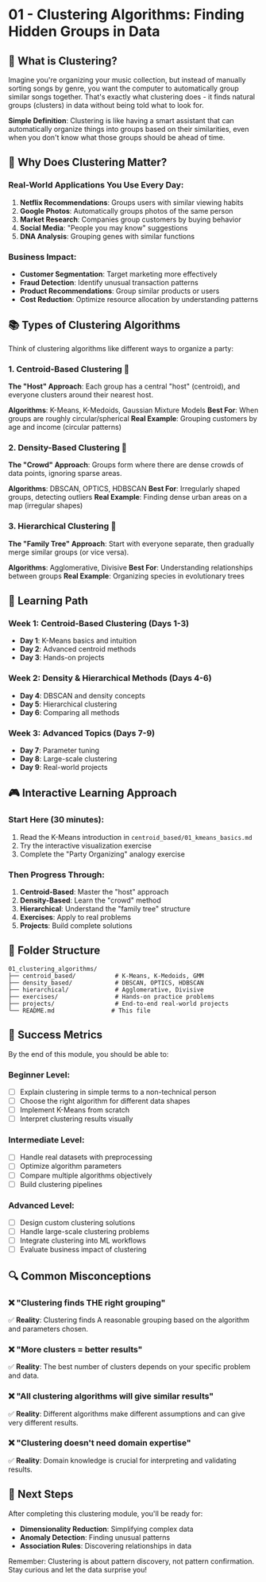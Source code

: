 # 01 - Clustering Algorithms: Finding Hidden Groups in Data

## 🎯 What is Clustering?

Imagine you're organizing your music collection, but instead of manually sorting songs by genre, you want the computer to automatically group similar songs together. That's exactly what clustering does - it finds natural groups (clusters) in data without being told what to look for.

**Simple Definition**: Clustering is like having a smart assistant that can automatically organize things into groups based on their similarities, even when you don't know what those groups should be ahead of time.

## 🧠 Why Does Clustering Matter?

### Real-World Applications You Use Every Day:
1. **Netflix Recommendations**: Groups users with similar viewing habits
2. **Google Photos**: Automatically groups photos of the same person
3. **Market Research**: Companies group customers by buying behavior
4. **Social Media**: "People you may know" suggestions
5. **DNA Analysis**: Grouping genes with similar functions

### Business Impact:
- **Customer Segmentation**: Target marketing more effectively
- **Fraud Detection**: Identify unusual transaction patterns  
- **Product Recommendations**: Group similar products or users
- **Cost Reduction**: Optimize resource allocation by understanding patterns

## 📚 Types of Clustering Algorithms

Think of clustering algorithms like different ways to organize a party:

### 1. **Centroid-Based Clustering** 🎯
**The "Host" Approach**: Each group has a central "host" (centroid), and everyone clusters around their nearest host.

**Algorithms**: K-Means, K-Medoids, Gaussian Mixture Models
**Best For**: When groups are roughly circular/spherical
**Real Example**: Grouping customers by age and income (circular patterns)

### 2. **Density-Based Clustering** 🌊
**The "Crowd" Approach**: Groups form where there are dense crowds of data points, ignoring sparse areas.

**Algorithms**: DBSCAN, OPTICS, HDBSCAN
**Best For**: Irregularly shaped groups, detecting outliers
**Real Example**: Finding dense urban areas on a map (irregular shapes)

### 3. **Hierarchical Clustering** 🌳
**The "Family Tree" Approach**: Start with everyone separate, then gradually merge similar groups (or vice versa).

**Algorithms**: Agglomerative, Divisive
**Best For**: Understanding relationships between groups
**Real Example**: Organizing species in evolutionary trees

## 🚀 Learning Path

### Week 1: Centroid-Based Clustering (Days 1-3)
- **Day 1**: K-Means basics and intuition
- **Day 2**: Advanced centroid methods
- **Day 3**: Hands-on projects

### Week 2: Density & Hierarchical Methods (Days 4-6)  
- **Day 4**: DBSCAN and density concepts
- **Day 5**: Hierarchical clustering
- **Day 6**: Comparing all methods

### Week 3: Advanced Topics (Days 7-9)
- **Day 7**: Parameter tuning
- **Day 8**: Large-scale clustering
- **Day 9**: Real-world projects

## 🎮 Interactive Learning Approach

### Start Here (30 minutes):
1. Read the K-Means introduction in `centroid_based/01_kmeans_basics.md`
2. Try the interactive visualization exercise
3. Complete the "Party Organizing" analogy exercise

### Then Progress Through:
1. **Centroid-Based**: Master the "host" approach
2. **Density-Based**: Learn the "crowd" method  
3. **Hierarchical**: Understand the "family tree" structure
4. **Exercises**: Apply to real problems
5. **Projects**: Build complete solutions

## 📁 Folder Structure

```
01_clustering_algorithms/
├── centroid_based/           # K-Means, K-Medoids, GMM
├── density_based/            # DBSCAN, OPTICS, HDBSCAN  
├── hierarchical/             # Agglomerative, Divisive
├── exercises/                # Hands-on practice problems
├── projects/                 # End-to-end real-world projects
└── README.md                # This file
```

## 🎯 Success Metrics

By the end of this module, you should be able to:

### Beginner Level:
- [ ] Explain clustering in simple terms to a non-technical person
- [ ] Choose the right algorithm for different data shapes
- [ ] Implement K-Means from scratch
- [ ] Interpret clustering results visually

### Intermediate Level:
- [ ] Handle real datasets with preprocessing
- [ ] Optimize algorithm parameters
- [ ] Compare multiple algorithms objectively
- [ ] Build clustering pipelines

### Advanced Level:
- [ ] Design custom clustering solutions
- [ ] Handle large-scale clustering problems
- [ ] Integrate clustering into ML workflows
- [ ] Evaluate business impact of clustering

## 🔍 Common Misconceptions

### ❌ "Clustering finds THE right grouping"
✅ **Reality**: Clustering finds A reasonable grouping based on the algorithm and parameters chosen.

### ❌ "More clusters = better results"  
✅ **Reality**: The best number of clusters depends on your specific problem and data.

### ❌ "All clustering algorithms will give similar results"
✅ **Reality**: Different algorithms make different assumptions and can give very different results.

### ❌ "Clustering doesn't need domain expertise"
✅ **Reality**: Domain knowledge is crucial for interpreting and validating results.

## 🧭 Next Steps

After completing this clustering module, you'll be ready for:
- **Dimensionality Reduction**: Simplifying complex data
- **Anomaly Detection**: Finding unusual patterns  
- **Association Rules**: Discovering relationships in data

Remember: Clustering is about pattern discovery, not pattern confirmation. Stay curious and let the data surprise you!
